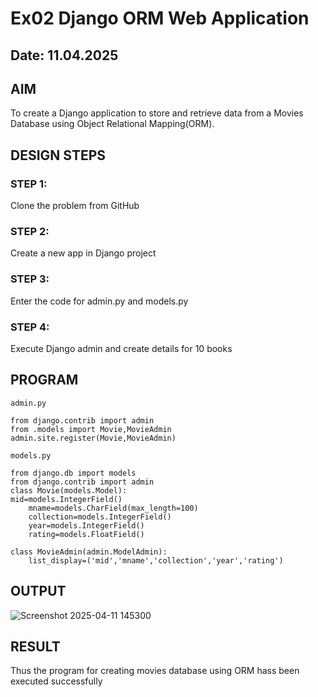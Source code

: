 # Ex02 Django ORM Web Application
## Date: 11.04.2025

## AIM
To create a Django application to store and retrieve data from a Movies Database using Object Relational Mapping(ORM).

## DESIGN STEPS

### STEP 1:
Clone the problem from GitHub

### STEP 2:
Create a new app in Django project

### STEP 3:
Enter the code for admin.py and models.py

### STEP 4:
Execute Django admin and create details for 10 books

## PROGRAM
```
admin.py

from django.contrib import admin
from .models import Movie,MovieAdmin
admin.site.register(Movie,MovieAdmin)

models.py

from django.db import models
from django.contrib import admin
class Movie(models.Model):
mid=models.IntegerField()
    mname=models.CharField(max_length=100)
    collection=models.IntegerField()
    year=models.IntegerField()
    rating=models.FloatField()

class MovieAdmin(admin.ModelAdmin):
    list_display=('mid','mname','collection','year','rating')

```
## OUTPUT

![Screenshot 2025-04-11 145300](https://github.com/user-attachments/assets/a8aa3ecf-b26a-4de5-9ed6-b7d9ff280e81)





## RESULT
Thus the program for creating movies database using ORM hass been executed successfully
